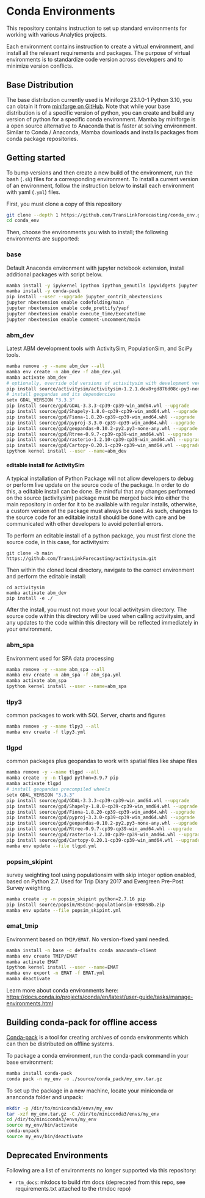 # Conda Environments

This repository contains instruction to set up standard environments for working with various Analytics projects.

Each environment contains instruction to create a virtual environment, and install all the relevant requirements and packages. The purpose of virtual environments is to standardize code  version across developers and to minimize version conflicts.

## Base Distribution

The base distribution currently used is Miniforge 23.1.0-1 Python 3.10, you can obtain it from [miniforge on GitHub](https://github.com/conda-forge/miniforge/releases/download/23.1.0-1/Miniforge3-23.1.0-1-Windows-x86_64.exe). Note that while your base distribution is of a specific version of python, you can create and build any version of python for a specific conda environment. Mamba by miniforge is a open source alternative to Anaconda that is faster at solving environment. Similar to Conda / Anaconda, Mamba downloads and installs packages from conda package repositories.

## Getting started

To bump versions and then create a new build of the environment, run the bash (`.sh`) files for a corresponding environment. To install a current version of an environment, follow the instruction below to install each environment with yaml (`.yml`) files. 

First, you must clone a copy of this repository
```bash
git clone --depth 1 https://github.com/TransLinkForecasting/conda_env.git
cd conda_env
```

Then, choose the environments you wish to install; the following environments are supported:

### base

Default Anaconda environment with jupyter notebook extension, install additional packages with script below.

```bash
mamba install -y ipykernel ipython ipython_genutils ipywidgets jupyter jupyter_client jupyter_console jupyter_core nbconvert nbformat notebook yapf
mamba install -y conda-pack
pip install --user --upgrade jupyter_contrib_nbextensions
jupyter nbextension enable codefolding/main
jupyter nbextension enable code_prettify/yapf
jupyter nbextension enable execute_time/ExecuteTime
jupyter nbextension enable comment-uncomment/main
```

### abm_dev

Latest ABM development tools with ActivitySim, PopulationSim, and SciPy tools.

```bash
mamba remove -y --name abm_dev --all
mamba env create -n abm_dev -f abm_dev.yml
mamba activate abm_dev
# optionally, override old versions of activitysim with development version
pip install source/activitysim/activitysim-1.2.1.dev8+gd876d08c-py3-none-any.whl --upgrade
# install geopandas and its dependencies
setx GDAL_VERSION "3.3.3"
pip install source/gpd/GDAL-3.3.3-cp39-cp39-win_amd64.whl --upgrade
pip install source/gpd/Shapely-1.8.0-cp39-cp39-win_amd64.whl --upgrade
pip install source/gpd/Fiona-1.8.20-cp39-cp39-win_amd64.whl --upgrade
pip install source/gpd/pyproj-3.3.0-cp39-cp39-win_amd64.whl --upgrade
pip install source/gpd/geopandas-0.10.2-py2.py3-none-any.whl --upgrade
pip install source/gpd/Rtree-0.9.7-cp39-cp39-win_amd64.whl --upgrade
pip install source/gpd/rasterio-1.2.10-cp39-cp39-win_amd64.whl --upgrade
pip install source/gpd/Cartopy-0.20.1-cp39-cp39-win_amd64.whl --upgrade
ipython kernel install --user --name=abm_dev
```

#### editable install for ActivitySim

A typical installation of Python Package will not allow developers to debug or perform live update on the source code of the package. In order to do this, a editable install can be done. Be mindful that any changes performed on the source (activitysim) package must be merged back into either the main repository in order for it to be available with regular installs, otherwise, a custom version of the package must always be used. As such, changes to the source code for an editable install should be done with care and be communicated with other developers to avoid potential errors.

To perform an editable install of a python package, you must first clone the source code, in this case, for activitysim:

```
git clone -b main https://github.com/TransLinkForecasting/activitysim.git
```

Then within the cloned local directory, navigate to the correct environment and perform the editable install:

```
cd activitysim
mamba activate abm_dev
pip install -e ./
```

After the install, you must not move your local activitysim directory. The source code within this directory will be used when calling activitysim, and any updates to the code within this directory will be reflected immediately in your environment.


### abm_spa

Environment used for SPA data processing
```bash
mamba remove -y --name abm_spa --all
mamba env create -n abm_spa -f abm_spa.yml
mamba activate abm_spa
ipython kernel install --user --name=abm_spa
```

### tlpy3

common packages to work with SQL Server, charts and figures
```bash
mamba remove -y --name tlpy3 --all
mamba env create -f tlpy3.yml
```

### tlgpd

common packages plus geopandas to work with spatial files like shape files
```bash
mamba remove -y --name tlgpd --all
mamba create -y -n tlgpd python=3.9.7 pip
mamba activate tlgpd
# install geopandas precompiled wheels
setx GDAL_VERSION "3.3.3"
pip install source/gpd/GDAL-3.3.3-cp39-cp39-win_amd64.whl --upgrade
pip install source/gpd/Shapely-1.8.0-cp39-cp39-win_amd64.whl --upgrade
pip install source/gpd/Fiona-1.8.20-cp39-cp39-win_amd64.whl --upgrade
pip install source/gpd/pyproj-3.3.0-cp39-cp39-win_amd64.whl --upgrade
pip install source/gpd/geopandas-0.10.2-py2.py3-none-any.whl --upgrade
pip install source/gpd/Rtree-0.9.7-cp39-cp39-win_amd64.whl --upgrade
pip install source/gpd/rasterio-1.2.10-cp39-cp39-win_amd64.whl --upgrade
pip install source/gpd/Cartopy-0.20.1-cp39-cp39-win_amd64.whl --upgrade
mamba env update --file tlgpd.yml
```

### popsim_skipint

survey weighting tool using populationsim with skip integer option enabled, based on Python 2.7. Used for Trip Diary 2017 and Evergreen Pre-Post Survey weighting.
```bash
mamba create -y -n popsim_skipint python=2.7.16 pip
pip install source/popsim/RSGInc-populationsim-698058b.zip
mamba env update --file popsim_skipint.yml
```

### emat_tmip

Environment based on `TMIP/EMAT`. No version-fixed yaml needed.
```bash
mamba install -n base -c defaults conda anaconda-client
mamba env create TMIP/EMAT
mamba activate EMAT
ipython kernel install --user --name=EMAT
mamba env export -n EMAT -f EMAT.yml
mamba deactivate
```

Learn more about conda environments here: https://docs.conda.io/projects/conda/en/latest/user-guide/tasks/manage-environments.html

## Building conda-pack for offline access

[Conda-pack](https://conda.github.io/conda-pack/) is a tool for creating archives of conda environments which can then be distributed on offline systems.

To package a conda environment, run the conda-pack command in your base environment:
```bash
mamba install conda-pack
conda pack -n my_env -o ./source/conda_pack/my_env.tar.gz
```

To set up the package in a new machine, locate your miniconda or ananconda folder and unpack:
```bash
mkdir -p /dir/to/miniconda3/envs/my_env
tar -xzf my_env.tar.gz -C /dir/to/miniconda3/envs/my_env
cd /dir/to/miniconda3/envs/my_env
source my_env/bin/activate
conda-unpack
source my_env/bin/deactivate
```

## Deprecated Environments

Following are a list of environments no longer supported via this repository:

* `rtm_docs`: mkdocs to build rtm docs (deprecated from this repo, see requirements.txt attached to the rtmdoc repo)
